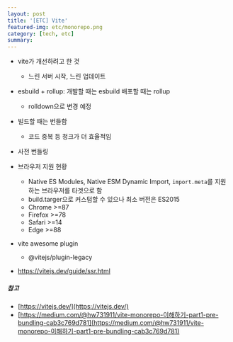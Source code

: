```yaml
---
layout: post
title: '[ETC] Vite'
featured-img: etc/monorepo.png
category: [tech, etc]
summary:
---
```


- vite가 개선하려고 한 것
  - 느린 서버 시작, 느린 업데이트
- esbuild + rollup: 개발할 때는 esbuild 배포할 때는 rollup
  - rolldown으로 변경 예정
- 빌드할 때는 번들함
  - 코드 중복 등 청크가 더 효율적임
- 사전 번들링
- 브라우저 지원 현황
  - Native ES Modules, Native ESM Dynamic Import, `import.meta`를 지원하는 브라우저를 타겟으로 함
  - build.targer으로 커스텀할 수 있으나 최소 버전은 ES2015
  - Chrome >=87
  - Firefox >=78
  - Safari >=14
  - Edge >=88
- vite awesome plugin
  - @vitejs/plugin-legacy

- https://vitejs.dev/guide/ssr.html

##### 참고
- [https://vitejs.dev/](https://vitejs.dev/)
- [https://medium.com/@hw731911/vite-monorepo-이해하기-part1-pre-bundling-cab3c769d781](https://medium.com/@hw731911/vite-monorepo-이해하기-part1-pre-bundling-cab3c769d781)
